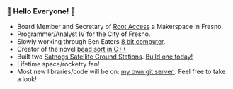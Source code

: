 ### :milky_way: Hello Everyone! :milky_way:

* Board Member and Secretary of [Root Access](https://rootaccess.org/) a Makerspace in Fresno.
* Programmer/Analyst IV for the City of Fresno. 
* Slowly working through Ben Eaters [8 bit computer](https://eater.net/8bit/).
* Creator of the novel [bead sort in C++](https://rosettacode.org/wiki/Sorting_algorithms/Bead_sort#C++)
* Built two [Satnogs Satellite Ground Stations](https://network.satnogs.org/stations/1370/). [Build one today!](https://github.com/RootAccessHackerspace/meta/wiki/Satellite-Tracker)
* Lifetime space/rocketry fan!
* Most new libraries/code will be on: [my own git server.](https://yuno.chrisco.me/git/michael). Feel free to take a look!
